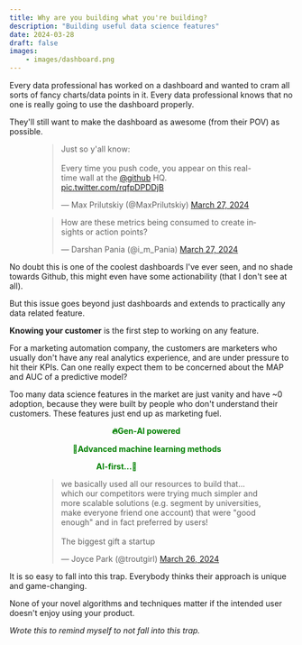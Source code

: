 ```yaml
---
title: Why are you building what you're building?
description: "Building useful data science features"
date: 2024-03-28
draft: false
images:
    - images/dashboard.png
---
```

<style>
    .tweet-container {
        max-width: 400px;
        margin: 0 auto;
    }
</style>


Every data professional has worked on a dashboard and wanted to cram all sorts of fancy charts/data points in it.
Every data professional knows that no one is really going to use the dashboard properly.

They'll still want to make the dashboard as awesome (from their POV) as possible.

<div class="tweet-container"><blockquote class="twitter-tweet" data-media-max-width="560"><p lang="en" dir="ltr">Just so y&#39;all know:<br><br>Every time you push code, you appear on this real-time wall at the <a href="https://twitter.com/github?ref_src=twsrc%5Etfw">@github</a> HQ. <a href="https://t.co/rqfpDPDDjB">pic.twitter.com/rqfpDPDDjB</a></p>&mdash; Max Prilutskiy (@MaxPrilutskiy) <a href="https://twitter.com/MaxPrilutskiy/status/1772871058783154245?ref_src=twsrc%5Etfw">March 27, 2024</a></blockquote> <script async src="https://platform.twitter.com/widgets.js" charset="utf-8"></script></div>

<div class="tweet-container"><blockquote class="twitter-tweet" data-conversation="none"><p lang="en" dir="ltr">How are these metrics being consumed to create insights or action points?</p>&mdash; Darshan Pania (@i_m_Pania) <a href="https://twitter.com/i_m_Pania/status/1772948769996161431?ref_src=twsrc%5Etfw">March 27, 2024</a></blockquote> <script async src="https://platform.twitter.com/widgets.js" charset="utf-8"></script></div>

No doubt this is one of the coolest dashboards I've ever seen, and no shade towards Github, this might even have some actionability (that I don't see at all).


But this issue goes beyond just dashboards and extends to practically any data related feature. 

**Knowing your customer** is the first step to working on any feature.

For a marketing automation company, the customers are marketers who usually don't have any real analytics experience, and are under pressure to hit their KPIs. Can one really expect them to be concerned about the MAP and AUC of a predictive model?

Too many data science features in the market are just vanity and have ~0 adoption, because they were built by people who don't understand their customers. These features just end up as marketing fuel.

&emsp;&emsp;&emsp;&emsp;&emsp;&emsp;&emsp;&emsp;&emsp;&emsp;&emsp;&emsp;&emsp;<span style="color:green">**🔥Gen-AI powered**</span>

&emsp;&emsp;&emsp;&emsp;&emsp;&emsp;&emsp;&emsp;<span style="color:green">**🦾Advanced machine learning methods**</span>

&emsp;&emsp;&emsp;&emsp;&emsp;&emsp;&emsp;&emsp;&emsp;&emsp;&emsp;<span style="color:green">**AI-first...🤖**</span>



<div class="tweet-container"><blockquote class="twitter-tweet"><p lang="en" dir="ltr">we basically used all our resources to build that... which our competitors were trying much simpler and more scalable solutions (e.g. segment by universities, make everyone friend one account) that were &quot;good enough&quot; and in fact preferred by users!<br><br>The biggest gift a startup</p>&mdash; Joyce Park (@troutgirl) <a href="https://twitter.com/troutgirl/status/1772749234544181591?ref_src=twsrc%5Etfw">March 26, 2024</a></blockquote> <script async src="https://platform.twitter.com/widgets.js" charset="utf-8"></script></div>

It is so easy to fall into this trap. Everybody thinks their approach is unique and game-changing. 

None of your novel algorithms and techniques matter if the intended user doesn't enjoy using your product. 

*Wrote this to remind myself to not fall into this trap.*
